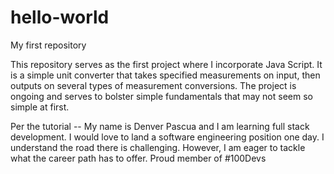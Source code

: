 # hello-world
My first repository

This repository serves as the first project where I incorporate Java Script. 
It is a simple unit converter that takes specified measurements on input, then outputs on several types of measurement conversions.
The project is ongoing and serves to bolster simple fundamentals that may not seem so simple at first.

Per the tutorial -- My name is Denver Pascua and I am learning full stack development. I would love to land a software engineering position one day.
I understand the road there is challenging. However, I am eager to tackle what the career path has to offer. Proud member of #100Devs
